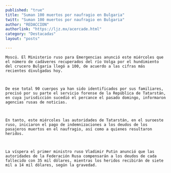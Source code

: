 ```yaml
---
published: "true"
title: "Suman 100 muertos por naufragio en Bulgaria"
twitt: "Suman 100 muertos por naufragio en Bulgaria"
author: "REDACCION"
authorlink: "https://ljz.mx/acercade.html"
category: "Destacadas"
layout: "posts"

---
```



  
    Moscú. El Ministerio ruso para Emergencias anunció este miércoles que el número de cadáveres recuperados del río Volga por el hundimiento del crucero Bulgaria llegó a 100, de acuerdo a las cifras más recientes divulgadas hoy.
  
  
  
    De ese total 90 cuerpos ya han sido identificados por sus familiares, precisó por su parte el servicio forense de la República de Tatarstán, en cuya jurisdicción sucedió el percance el pasado domingo, informaron agencias rusas de noticias.
  
  
  
    En tanto, este miércoles las autoridades de Tatarstán, en el suroeste ruso, iniciaron el pago de indemnizaciones a los deudos de los pasajeros muertos en el naufragio, así como a quienes resultaron heridos.
  
  
  
    La víspera el primer ministro ruso Vladimir Putin anunció que las autoridades de la Federación Rusa compensarán a los deudos de cada fallecido con 35 mil dólares, mientras los heridos recibirán de siete mil a 14 mil dólares, según la gravedad.
  

